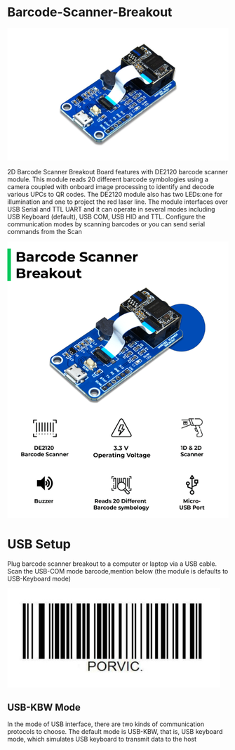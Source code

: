 # Barcode-Scanner-Breakout


<img src= https://github.com/sbcshop/Barcode-Scanner-Breakout/blob/main/images/breakout.jpg />

2D Barcode Scanner Breakout Board features with DE2120 barcode scanner module. This module reads 20 different barcode symbologies using a camera coupled with onboard image processing to identify and decode various UPCs to QR codes. 
The DE2120 module also has two LEDs:one for illumination and one to project the red laser line.
The module interfaces over USB Serial and TTL UART and it can operate in several modes including USB Keyboard (default), USB COM, USB HID and TTL.
Configure the communication modes by scanning barcodes or you can send serial commands from the Scan

<img src= https://github.com/sbcshop/Barcode-Scanner-Breakout/blob/main/images/breakout2.png />

# USB Setup 
Plug barcode scanner breakout to a computer or laptop  via a USB cable. Scan the USB-COM mode barcode,mention below (the module is defaults to USB-Keyboard mode)

<img src= https://github.com/sbcshop/Barcode-Scanner-Breakout/blob/main/images/usb_com.JPG />

## USB-KBW Mode
In the mode of USB interface, there are two kinds of communication protocols to choose.
The default mode is USB-KBW, that is, USB keyboard mode, which simulates USB keyboard
to transmit data to the host
